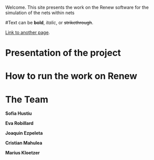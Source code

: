 
Welcome. This site presents the work on the Renew software for the simulation of the nets within nets

#Text can be **bold**, _italic_, or ~~strikethrough~~.

[Link to another page](./another-page.html).

# Presentation of the project

# How to run the work on Renew

# The Team

**Sofia Hustiu**

**Eva Robillard**

**Joaquin Ezpeleta**

**Cristian Mahulea**

**Marius Kloetzer**
